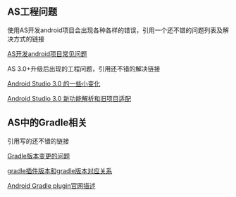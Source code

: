 ## AS工程问题

使用AS开发android项目会出现各种各样的错误，引用一个还不错的问题列表及解决方式的链接

[AS开发android项目常见问题](https://www.jianshu.com/p/c5db81cbc438)

AS 3.0+升级后出现的工程问题，引用还不错的解决链接

[Android Studio 3.0 的一些小变化](https://blog.csdn.net/u011315960/article/details/78365629)

[Android Studio 3.0 新功能解析和旧项目适配](https://mp.weixin.qq.com/s/met0fke7rKumb7Nlb5hxpA)

## AS中的Gradle相关

引用写的还不错的链接

[Gradle版本变更的问题](https://www.cnblogs.com/zadomn0920/p/6186526.html)

[gradle插件版本和gradle版本对应关系](https://www.cnblogs.com/diyishijian/p/7751407.html)

[Android Gradle plugin官网描述](<https://developer.android.google.cn/studio/releases/gradle-plugin.html#updating-plugin>)

